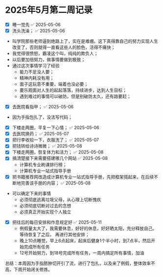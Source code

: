 # 2025年5月第二周记录


<!--more-->

- [x] 睡一觉先 ✅ 2025-05-06
- [x] 洗头洗澡； ✅ 2025-05-06
- 叫学院那些老师逼到绝路上了，实在是难绷。这下真得靠自己的努力实现人生改变了，否则就得一直看这些人的脸色，活得不痛快；
- 我觉得很愤怒，霸凌这个叫，纯纯的欺负人；
- 以后要加倍努力，做事情要做到极致；
- 通过这次事情学习了经验
	- 能力不足没人要；
	- 精神内耗没有用；
	- 面子这玩意不重要，端着也没必要；
	- 要乐观面对人生的起起落落，持续进步，达到人生目标；
	- 遇到难过的事情可以破防，但是别破防太久，还有路要赶；
- [x] 去医院看指甲； ✅ 2025-05-06
- 因为手指包扎了，没法写代码；
- [x] 下楼走两圈，平复一下心情； ✅ 2025-05-06
- [x] 去医院换药； ✅ 2025-05-07
- [x] 把行李收拾一下，衣服洗了； ✅ 2025-05-07
- [x] 把钱转给诗诗微微； ✅ 2025-05-08
- [x] 下楼走两圈，恢复体力和活力； ✅ 2025-05-08
- [x] 搞清楚接下来需要搭建哪几个网站 ✅ 2025-05-08
	- 计算机专业刷课排行榜；
	- 计算机专业一站式指导手册
- [x] 把书籍推荐网改造成计算机专业一站式指导手册，先把框架搭起来，在后续不断地完善该手册的内容； ✅ 2025-05-08
- 可以确定下来的事情
	- 必须彻底逃离垃圾父母，从心理上切断愧疚
	- 必须彻底切断对过去的念想
	- 必须真正开始实现个人独立
- [x] 把往后的每日安排和作息规定好 ✅ 2025-05-11
	- 例假量太大了，我需要休息，好好的休息，好好晒太阳，充分释放自己。等待恢复了之后， 再进行其他安排；
	- 晚上10点睡觉，早上6点起床，起床后健身1个半小时，到7点半，然后开始完成所有任务
	- 12号开始努力，到18号完成所有任务，一周内搞定所有事情，加油

总结：本周因为手指脓肿切开引了流，进行了包扎，以及来了例假，整体效率不高，下周开始闭关修炼。

